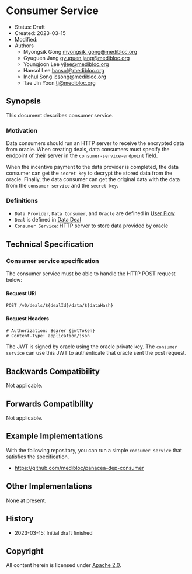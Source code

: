 # Consumer Service

- Status: Draft
- Created: 2023-03-15
- Modified: 
- Authors
    - Myongsik Gong <myongsik_gong@medibloc.org>
    - Gyuguen Jang <gyuguen.jang@medibloc.org>
    - Youngjoon Lee <yjlee@medibloc.org>
    - Hansol Lee <hansol@medibloc.org>
    - Inchul Song <icsong@medibloc.org>
    - Tae Jin Yoon <tj@medibloc.org>


## Synopsis

This document describes consumer service.

### Motivation
Data consumers should run an HTTP server to receive the encrypted data from oracle.
When creating deals, data consumers must specify the endpoint of their server in the `consumer-service-endpoint` field.

When the incentive payment to the data provider is completed, the data consumer can get the `secret key` to decrypt the stored data from the oracle. 
Finally, the data consumer can get the original data with the data from the `consumer service` and the `secret key`.

### Definitions
- `Data Provider`, `Data Consumer`, and `Oracle` are defined in [User Flow](./1-user-flow.md)
- `Deal` is defined in [Data Deal](./2-data-deal.md)
- `Consumer Service`: HTTP server to store data provided by oracle

## Technical Specification

### Consumer service specification
The consumer service must be able to handle the HTTP POST request below:

#### Request URI
```http request
POST /v0/deals/${dealId}/data/${dataHash}
```

#### Request Headers
```
# Authorization: Bearer {jwtToken}
# Content-Type: application/json
```

The JWT is signed by oracle using the oracle private key.
The `consumer service` can use this JWT to authenticate that oracle sent the post request.

## Backwards Compatibility

Not applicable.

## Forwards Compatibility

Not applicable.

## Example Implementations

With the following repository, you can run a simple `consumer service` that satisfies the specification.
- https://github.com/medibloc/panacea-dep-consumer

## Other Implementations

None at present.

## History

- 2023-03-15: Initial draft finished

## Copyright

All content herein is licensed under [Apache 2.0](https://www.apache.org/licenses/LICENSE-2.0).